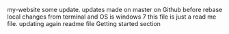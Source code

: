  my-website
some update.
updates made on master on Github before rebase
local changes from terminal and OS is windows 7
this file is just a read me file.
updating again readme file
Getting started section
